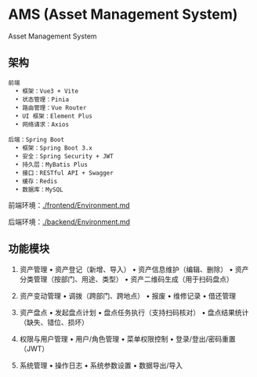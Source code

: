 # AMS (Asset Management System)
Asset Management System

## 架构
```
前端
  • 框架：Vue3 + Vite
  • 状态管理：Pinia
  • 路由管理：Vue Router
  • UI 框架：Element Plus
  • 网络请求：Axios

后端：Spring Boot
  • 框架：Spring Boot 3.x
  • 安全：Spring Security + JWT
  • 持久层：MyBatis Plus
  • 接口：RESTful API + Swagger
  • 缓存：Redis
  • 数据库：MySQL
```

前端环境：[./frontend/Environment.md](./frontend/Environment.md)

后端环境：[./backend/Environment.md](./backend/Environment.md)

## 功能模块
1. 资产管理
	•	资产登记（新增、导入）
	•	资产信息维护（编辑、删除）
	•	资产分类管理（按部门、用途、类型）
	•	资产二维码生成（用于扫码盘点）

2. 资产变动管理
	•	调拨（跨部门、跨地点）
	•	报废
	•	维修记录
	•	借还管理

3. 资产盘点
	•	发起盘点计划
	•	盘点任务执行（支持扫码核对）
	•	盘点结果统计（缺失、错位、损坏）

4. 权限与用户管理
	•	用户/角色管理
	•	菜单权限控制
	•	登录/登出/密码重置（JWT）

5. 系统管理
	•	操作日志
	•	系统参数设置
	•	数据导出/导入
